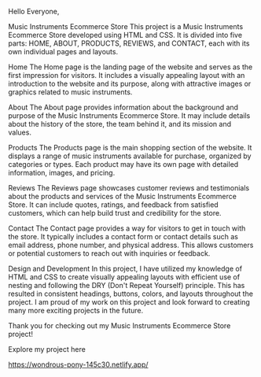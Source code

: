 Hello Everyone,

Music Instruments Ecommerce Store
This project is a Music Instruments Ecommerce Store developed using HTML and CSS. It is divided into five parts: HOME, ABOUT, PRODUCTS, REVIEWS, and CONTACT, each with its own individual pages and layouts.

Home
The Home page is the landing page of the website and serves as the first impression for visitors. It includes a visually appealing layout with an introduction to the website and its purpose, along with attractive images or graphics related to music instruments.

About
The About page provides information about the background and purpose of the Music Instruments Ecommerce Store. It may include details about the history of the store, the team behind it, and its mission and values.

Products
The Products page is the main shopping section of the website. It displays a range of music instruments available for purchase, organized by categories or types. Each product may have its own page with detailed information, images, and pricing.

Reviews
The Reviews page showcases customer reviews and testimonials about the products and services of the Music Instruments Ecommerce Store. It can include quotes, ratings, and feedback from satisfied customers, which can help build trust and credibility for the store.

Contact
The Contact page provides a way for visitors to get in touch with the store. It typically includes a contact form or contact details such as email address, phone number, and physical address. This allows customers or potential customers to reach out with inquiries or feedback.

Design and Development
In this project, I have utilized my knowledge of HTML and CSS to create visually appealing layouts with efficient use of nesting and following the DRY (Don't Repeat Yourself) principle. This has resulted in consistent headings, buttons, colors, and layouts throughout the project. I am proud of my work on this project and look forward to creating many more exciting projects in the future.

Thank you for checking out my Music Instruments Ecommerce Store project!

Explore my project here 

https://wondrous-pony-145c30.netlify.app/

